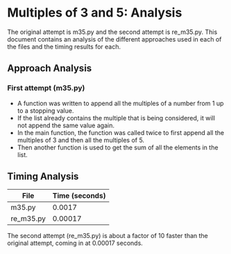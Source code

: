 # Multiples of 3 and 5: Analysis

The original attempt is m35.py and the second attempt is re_m35.py.
This document contains an analysis of the different approaches used in each of the files and the timing results for each.

## Approach Analysis

### First attempt (m35.py)
* A function was written to append all the multiples of a number from 1 up to a stopping value. 
* If the list already contains the multiple that is being considered, it will not append the same value again.
* In the main function, the function was called twice to first append all the multiples of 3 and then all the multiples of 5.
* Then another function is used to get the sum of all the elements in the list.

## Timing Analysis

File | Time (seconds)
--- | ---
m35.py | 0.0017 
re_m35.py | 0.00017

The second attempt (re_m35.py) is about a factor of 10 faster than the original attempt, coming in at 0.00017 seconds. 
